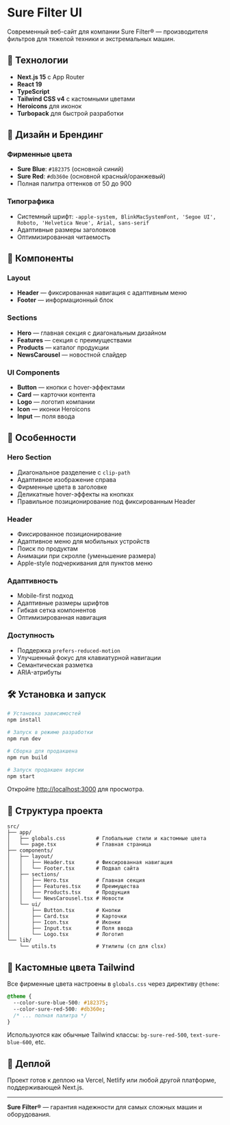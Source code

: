 # Sure Filter UI

Современный веб-сайт для компании Sure Filter® — производителя фильтров для тяжелой техники и экстремальных машин.

## 🚀 Технологии

- **Next.js 15** с App Router
- **React 19** 
- **TypeScript**
- **Tailwind CSS v4** с кастомными цветами
- **Heroicons** для иконок
- **Turbopack** для быстрой разработки

## 🎨 Дизайн и Брендинг

### Фирменные цвета
- **Sure Blue**: `#182375` (основной синий)
- **Sure Red**: `#db360e` (основной красный/оранжевый)
- Полная палитра оттенков от 50 до 900

### Типографика
- Системный шрифт: `-apple-system, BlinkMacSystemFont, 'Segoe UI', Roboto, 'Helvetica Neue', Arial, sans-serif`
- Адаптивные размеры заголовков
- Оптимизированная читаемость

## 📱 Компоненты

### Layout
- **Header** — фиксированная навигация с адаптивным меню
- **Footer** — информационный блок

### Sections
- **Hero** — главная секция с диагональным дизайном
- **Features** — секция с преимуществами
- **Products** — каталог продукции
- **NewsCarousel** — новостной слайдер

### UI Components
- **Button** — кнопки с hover-эффектами
- **Card** — карточки контента
- **Logo** — логотип компании
- **Icon** — иконки Heroicons
- **Input** — поля ввода

## 🎯 Особенности

### Hero Section
- Диагональное разделение с `clip-path`
- Адаптивное изображение справа
- Фирменные цвета в заголовке
- Деликатные hover-эффекты на кнопках
- Правильное позиционирование под фиксированным Header

### Header
- Фиксированное позиционирование
- Адаптивное меню для мобильных устройств
- Поиск по продуктам
- Анимации при скролле (уменьшение размера)
- Apple-style подчеркивания для пунктов меню

### Адаптивность
- Mobile-first подход
- Адаптивные размеры шрифтов
- Гибкая сетка компонентов
- Оптимизированная навигация

### Доступность
- Поддержка `prefers-reduced-motion`
- Улучшенный фокус для клавиатурной навигации
- Семантическая разметка
- ARIA-атрибуты

## 🛠 Установка и запуск

```bash
# Установка зависимостей
npm install

# Запуск в режиме разработки
npm run dev

# Сборка для продакшена
npm run build

# Запуск продакшен версии
npm start
```

Откройте [http://localhost:3000](http://localhost:3000) для просмотра.

## 📁 Структура проекта

```
src/
├── app/
│   ├── globals.css          # Глобальные стили и кастомные цвета
│   └── page.tsx             # Главная страница
├── components/
│   ├── layout/
│   │   ├── Header.tsx       # Фиксированная навигация
│   │   └── Footer.tsx       # Подвал сайта
│   ├── sections/
│   │   ├── Hero.tsx         # Главная секция
│   │   ├── Features.tsx     # Преимущества
│   │   ├── Products.tsx     # Продукция
│   │   └── NewsCarousel.tsx # Новости
│   └── ui/
│       ├── Button.tsx       # Кнопки
│       ├── Card.tsx         # Карточки
│       ├── Icon.tsx         # Иконки
│       ├── Input.tsx        # Поля ввода
│       └── Logo.tsx         # Логотип
└── lib/
    └── utils.ts             # Утилиты (cn для clsx)
```

## 🎨 Кастомные цвета Tailwind

Все фирменные цвета настроены в `globals.css` через директиву `@theme`:

```css
@theme {
  --color-sure-blue-500: #182375;
  --color-sure-red-500: #db360e;
  /* ... полная палитра */
}
```

Используются как обычные Tailwind классы: `bg-sure-red-500`, `text-sure-blue-600`, etc.

## 🚀 Деплой

Проект готов к деплою на Vercel, Netlify или любой другой платформе, поддерживающей Next.js.

---

**Sure Filter®** — гарантия надежности для самых сложных машин и оборудования.
